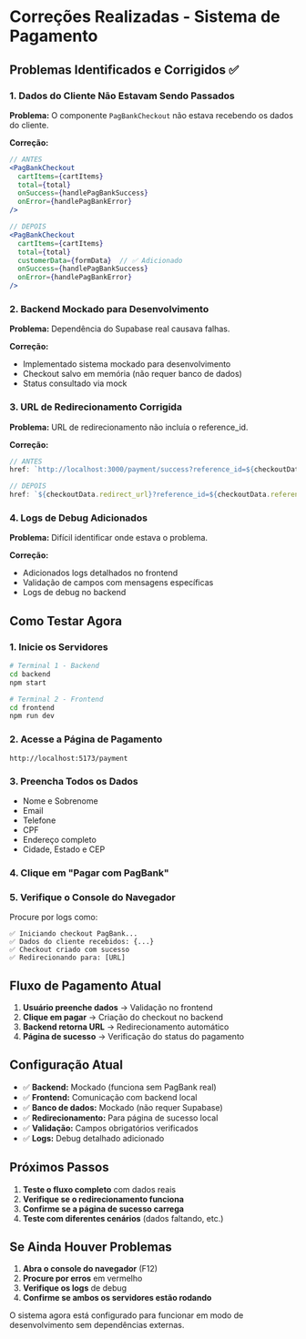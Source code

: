 # Correções Realizadas - Sistema de Pagamento

## Problemas Identificados e Corrigidos ✅

### 1. **Dados do Cliente Não Estavam Sendo Passados**
**Problema:** O componente `PagBankCheckout` não estava recebendo os dados do cliente.

**Correção:**
```jsx
// ANTES
<PagBankCheckout
  cartItems={cartItems}
  total={total}
  onSuccess={handlePagBankSuccess}
  onError={handlePagBankError}
/>

// DEPOIS
<PagBankCheckout
  cartItems={cartItems}
  total={total}
  customerData={formData}  // ✅ Adicionado
  onSuccess={handlePagBankSuccess}
  onError={handlePagBankError}
/>
```

### 2. **Backend Mockado para Desenvolvimento**
**Problema:** Dependência do Supabase real causava falhas.

**Correção:**
- Implementado sistema mockado para desenvolvimento
- Checkout salvo em memória (não requer banco de dados)
- Status consultado via mock

### 3. **URL de Redirecionamento Corrigida**
**Problema:** URL de redirecionamento não incluía o reference_id.

**Correção:**
```javascript
// ANTES
href: `http://localhost:3000/payment/success?reference_id=${checkoutData.reference_id}`

// DEPOIS
href: `${checkoutData.redirect_url}?reference_id=${checkoutData.reference_id}`
```

### 4. **Logs de Debug Adicionados**
**Problema:** Difícil identificar onde estava o problema.

**Correção:**
- Adicionados logs detalhados no frontend
- Validação de campos com mensagens específicas
- Logs de debug no backend

## Como Testar Agora

### 1. **Inicie os Servidores**
```bash
# Terminal 1 - Backend
cd backend
npm start

# Terminal 2 - Frontend
cd frontend
npm run dev
```

### 2. **Acesse a Página de Pagamento**
```
http://localhost:5173/payment
```

### 3. **Preencha Todos os Dados**
- Nome e Sobrenome
- Email
- Telefone
- CPF
- Endereço completo
- Cidade, Estado e CEP

### 4. **Clique em "Pagar com PagBank"**

### 5. **Verifique o Console do Navegador**
Procure por logs como:
```
✅ Iniciando checkout PagBank...
✅ Dados do cliente recebidos: {...}
✅ Checkout criado com sucesso
✅ Redirecionando para: [URL]
```

## Fluxo de Pagamento Atual

1. **Usuário preenche dados** → Validação no frontend
2. **Clique em pagar** → Criação do checkout no backend
3. **Backend retorna URL** → Redirecionamento automático
4. **Página de sucesso** → Verificação do status do pagamento

## Configuração Atual

- ✅ **Backend:** Mockado (funciona sem PagBank real)
- ✅ **Frontend:** Comunicação com backend local
- ✅ **Banco de dados:** Mockado (não requer Supabase)
- ✅ **Redirecionamento:** Para página de sucesso local
- ✅ **Validação:** Campos obrigatórios verificados
- ✅ **Logs:** Debug detalhado adicionado

## Próximos Passos

1. **Teste o fluxo completo** com dados reais
2. **Verifique se o redirecionamento funciona**
3. **Confirme se a página de sucesso carrega**
4. **Teste com diferentes cenários** (dados faltando, etc.)

## Se Ainda Houver Problemas

1. **Abra o console do navegador** (F12)
2. **Procure por erros** em vermelho
3. **Verifique os logs** de debug
4. **Confirme se ambos os servidores estão rodando**

O sistema agora está configurado para funcionar em modo de desenvolvimento sem dependências externas. 